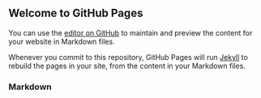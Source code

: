 ## Welcome to GitHub Pages

You can use the [editor on GitHub](https://github.com/DoubleXEric/doublexeric.github.io/edit/main/index.md) to maintain and preview the content for your website in Markdown files.

Whenever you commit to this repository, GitHub Pages will run [Jekyll](https://jekyllrb.com/) to rebuild the pages in your site, from the content in your Markdown files.

### Markdown
